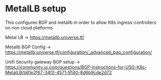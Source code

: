 # MetalLB setup

This configures BGP and metallb in order to allow K8s ingress-controllers on non cloud platforms

Metal LB -> https://metallb.universe.tf/

Metallb BGP Config -> https://metallb.universe.tf/configuration/_advanced_bgp_configuration/

Unifi Security gateway BGP setup ->  https://community.ui.com/questions/BGP-instructions-for-USG-K8s-MetalLB/b61e2f67-34f2-4571-9140-8d6b9cde2d72

